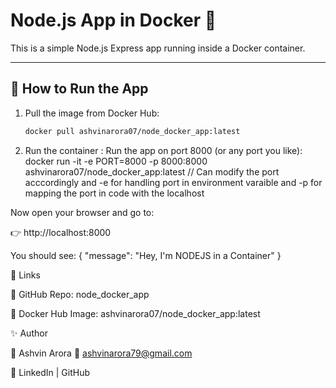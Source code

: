 # Node.js App in Docker 🐳

This is a simple Node.js Express app running inside a Docker container.

---

## 🚀 How to Run the App

1. Pull the image from Docker Hub:
   ```sh
   docker pull ashvinarora07/node_docker_app:latest


2. Run the container : 
Run the app on port 8000 (or any port you like):
docker run -it -e PORT=8000 -p 8000:8000 ashvinarora07/node_docker_app:latest // Can modify the port acccordingly and -e for handling port in environment varaible and -p for mapping the port in code with the localhost

Now open your browser and go to:

👉 http://localhost:8000

You should see:
{ "message": "Hey, I'm NODEJS in a Container" }



🔗 Links

🐙 GitHub Repo: node_docker_app

🐳 Docker Hub Image: ashvinarora07/node_docker_app:latest



✨ Author

👤 Ashvin Arora
📧 ashvinarora79@gmail.com

🔗 LinkedIn
 | GitHub


